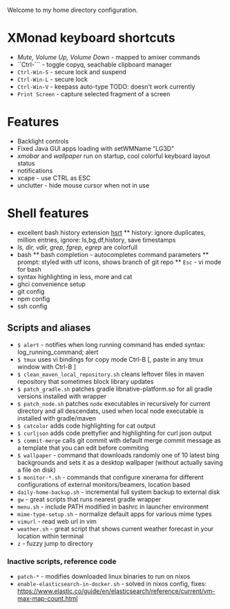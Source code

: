 Welcome to my home directory configuration.

# XMonad keyboard shortcuts
* _Mute, Volume Up, Volume Down_ - mapped to amixer commands
* ``Ctrl-``` - toggle copyq, seachable clipboard manager
* `Ctrl-Win-S` - secure lock and suspend
* `Ctrl-Win-L` - secure lock
* `Ctrl-Win-V` - keepass auto-type TODO: doesn't work currently
* `Print Screen` - capture selected fragment of a screen

# Features
* Backlight controls
* Fixed Java GUI apps loading with setWMName "LG3D"
* _xmobar_ and _wallpaper_ run on startup, cool colorful keyboard layout status
* notifications
* xcape - use CTRL as ESC
* unclutter - hide mouse cursor when not in use

# Shell features
* excellent bash history extension [hsrt][1]
** history: ignore duplicates, million entries, ignore: ls,bg,df,history, save
  timestamps
* _ls, dir, vdir, grep, fgrep, egrep_ are colorfull
* bash
** bash completion - autocompletes command parameters
** prompt: styled with utf icons, shows branch of git repo
** `Esc` - vi mode for bash
* syntax highlighting in less, more and cat
* ghci convenience setup
* git config
* npm config
* ssh config

## Scripts and aliases
* `$ alert` - notifies when long running command has ended syntax: log_running_command; alert
* `$ tmux` uses vi bindings for copy mode Ctrl-B [, paste in any tmux window with Ctrl-B ]
* `$ clean_maven_local_repository.sh` cleans leftover files in maven repository that sometimes block library updates
* `$ patch_gradle.sh` patches gradle libnative-platform.so for all gradle
  versions installed with wrapper
* `$ patch_node.sh` patches `node` executables in recursively for current
  directory and all descendats, used when local node executable is installed with gradle/maven
* `$ catcolor` adds code highlighting for cat output
* `$ curljson` adds code prettyfier and highlighting for curl json output
* `$ commit-merge` calls git commit with default merge commit message as a
  template that you can edit before commiting
* `$ wallpaper` - command that downloads randomly one of 10 latest bing backgrounds
  and sets it as a desktop wallpaper (without actually saving a file on disk)
* `$ monitor-*.sh` - commands that configure xinerama for different
  configurations of external monitors/beamers, location based
* `daily-home-backup.sh` - incremental full system backup to external disk
* `gw` - great scripts that runs nearest gradle wrapper
* `menu.sh` - include PATH modified in bashrc in launcher environment
* `mime-type-setup.sh` - normalize default apps for various mime types
* `vimurl` - read web url in vim
* `weather.sh` - great script that shows current weather forecast in your location within terminal
* `z` - fuzzy jump to directory
### Inactive scripts, reference code
* `patch-*` - modifies downloaded linux binaries to run on nixos
* `enable-elasticsearch-in-docker.sh` - solved in nixos config, fixes: https://www.elastic.co/guide/en/elasticsearch/reference/current/vm-max-map-count.html

[1]:https://github.com/dvorka/hstr
